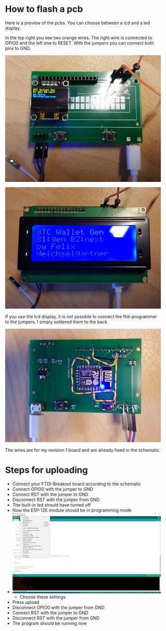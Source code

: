 # How to flash a pcb

Here is a preview of the pcbs. You can choose between a lcd and a led display.

In the top right you see two orange wires. The right wire is connected to GPIO0 and the left one to RESET. With the jumpers you can connect both pins to GND.

![pcb_top_led](top_led.jpg)

![pcb_top_lcd](top_lcd.jpg)

If you use the lcd display, it is not possible to connect the ftdi-programmer to the jumpers. I simply soldered them to the back.

![pcb_bottom](bottom.jpg)

The wires are for my revision 1 board and are already fixed in the schematic.


# Steps for uploading

* Connect your FTDI-Breakout board according to the schematic
* Connect GPIO0 with the jumper to GND
* Connect RST with the jumper to GND
* Disconnect RST with the jumper from GND
* The built-in led should have turned off
* Now the ESP-12E module should be in programming mode
* ![flash_settings](flash_pcb.png)
    * Choose these settings
* Press upload
* Disconnect GPIO0 with the jumper from GND
* Connect RST with the jumper to GND
* Disconnect RST with the jumper from GND
* The program should be running now
